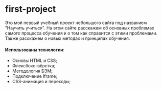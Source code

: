 # first-project

Это мой первый учебный проект небольшого сайта под названием "Научить учиться". 
На этом сайте расскажем об основных проблемах самого процесса обучения и о том как справится с этими проблемами. Также расскажем о новых методах и принципах обучения.

#### Использованы технологии:
- Основы HTML и CSS;
- Флексбокс-вёрстка;
- Методология БЭМ;
- Подключение Iframe;
- CSS-анимация и переходы;